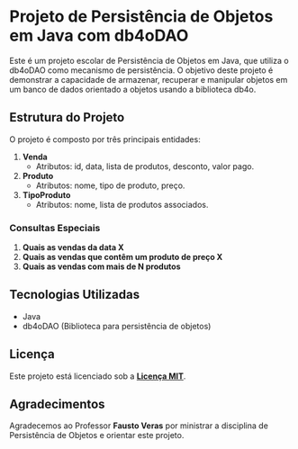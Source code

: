 # Projeto de Persistência de Objetos em Java com db4oDAO

Este é um projeto escolar de Persistência de Objetos em Java, que utiliza o db4oDAO como mecanismo de persistência. O objetivo deste projeto é demonstrar a capacidade de armazenar, recuperar e manipular objetos em um banco de dados orientado a objetos usando a biblioteca db4o.

## Estrutura do Projeto

O projeto é composto por três principais entidades:

1. **Venda**
    - Atributos: id, data, lista de produtos, desconto, valor pago.
2. **Produto**
    - Atributos: nome, tipo de produto, preço.
3. **TipoProduto**
    - Atributos: nome, lista de produtos associados.

### Consultas Especiais

1. **Quais as vendas da data X**
2. **Quais as vendas que contêm um produto de preço X**
3. **Quais as vendas com mais de N produtos**

## Tecnologias Utilizadas

- Java
- db4oDAO (Biblioteca para persistência de objetos)

## **Licença**

Este projeto está licenciado sob a **[Licença MIT](https://chat.openai.com/c/LICENSE.md)**.

## **Agradecimentos**

Agradecemos ao Professor **Fausto Veras** por ministrar a disciplina de Persistência de Objetos e orientar este projeto.
